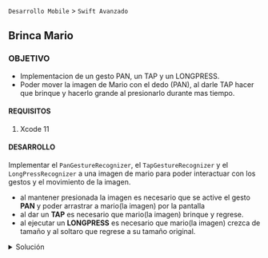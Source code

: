  

`Desarrollo Mobile` > `Swift Avanzado`
	
## Brinca Mario

### OBJETIVO 

-  Implementacion de un gesto PAN, un TAP y un LONGPRESS.
-  Poder mover la imagen de Mario con el dedo (PAN), al darle TAP hacer que brinque y hacerlo grande al presionarlo durante mas tiempo.

#### REQUISITOS 

1. Xcode 11

#### DESARROLLO

Implementar el `PanGestureRecognizer`, el `TapGestureRecognizer` y el `LongPressRecognizer` a una imagen de mario para poder interactuar con los gestos y el movimiento de la imagen.

* al mantener presionada la imagen es necesario que se active el gesto **PAN** y poder arrastrar a mario(la imagen) por la pantalla
* al dar un **TAP** es necesario que mario(la imagen) brinque y regrese.
* al ejecutar un **LONGPRESS** es necesario que mario(la imagen) crezca de tamaño y al soltaro que regrese a su tamaño original. 

<details>
	<summary>Solución</summary>
	<ol>
		</br>
	<li>Crearemos un proyecto con un UIImageView en el ViewController, al cuál le agregaremos la imagen de mario y los siguientes gestos:</li>
		<ul>
		<li> Pan Gesture Recognizer. </li>
		<li> Tap Gesture Recognizer. </li>
		<li> Long Press Gesture Recognizer. </li>
		</ul>
	</br>
	<li>Creamos cada una de las acciones arrastransolos y presionando Ctrl</li>
		<ul>
		<li> Al arrastrar el Pan Gesture Recognizer creamos la acción didPan </li>
			
        @IBAction func didPan(_ sender: UIPanGestureRecognizer) {
        if sender.state == UIGestureRecognizer.State.began {
            print("Inicio gesture")
        }
        else if sender.state == UIGestureRecognizer.State.ended {
            print("fin gesture")
        }
        let translation = sender.translation(in: view)
        guard let gestureView = sender.view else {
            return
        }
        gestureView.center = CGPoint(
            x: gestureView.center.x + translation.x,
            y: gestureView.center.y + translation.y
        )
        sender.setTranslation(.zero, in: view)
    }

<li> Al arrastrar el Tap Gesture Recognizer creamos la acción didTapView con el siguiente código:</li>


	@IBAction func didTapView(_ sender: UITapGestureRecognizer) {
        UIView.animate(withDuration: 0.4, delay: 0.2,
                       animations: {
            sender.view?.alpha = 0.5
            sender.view?.center.y = (sender.view?.center.y)! - 40
                }) { _ in
                    UIView.animate(withDuration: 0.4, delay: 0.1) {
                        sender.view?.center.y = (sender.view?.center.y)! + 20
                        sender.view?.alpha = 1.0
                    }
                }
    }
			

			
<li> Al arrastrar el Long Press Gesture Recognizer creamos la acción handleLongPress con el siguiente código:</li>		
	
	@IBAction func handleLongPress(_ sender: UILongPressGestureRecognizer) {
        guard let gestureView = sender.view else {
            return
        }
            
        if sender.state == UIGestureRecognizer.State.began {
            print("Inicio gesture")
            gestureView.frame.size.height += 50
            gestureView.frame.size.width += 50
        }
        else if sender.state == UIGestureRecognizer.State.ended {
            print("fin gesture")
            gestureView.frame.size.height -= 50
            gestureView.frame.size.width -= 50
        }
    }
					
</ul>
	</ol>

</details> 

